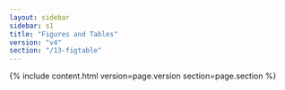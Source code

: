 ```yaml
---
layout: sidebar
sidebar: s1
title: "Figures and Tables"
version: "v4"
section: "/13-figtable"
---
```

{% include content.html version=page.version section=page.section %}